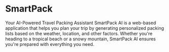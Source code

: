 # SmartPack
Your AI-Powered Travel Packing Assistant  SmartPack AI is a web-based application that helps you plan your trip by generating personalized packing lists based on the weather, location, and other factors. Whether you're heading to a tropical beach or a snowy mountain, SmartPack AI ensures you're prepared with everything you need.
